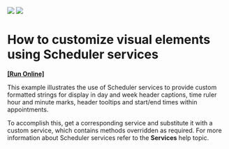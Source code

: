 <!-- default badges list -->
[![](https://img.shields.io/badge/Open_in_DevExpress_Support_Center-FF7200?style=flat-square&logo=DevExpress&logoColor=white)](https://supportcenter.devexpress.com/ticket/details/E1006)
[![](https://img.shields.io/badge/📖_How_to_use_DevExpress_Examples-e9f6fc?style=flat-square)](https://docs.devexpress.com/GeneralInformation/403183)
<!-- default badges end -->
# How to customize visual elements using Scheduler services
<!-- run online -->
**[[Run Online]](https://codecentral.devexpress.com/e1006)**
<!-- run online end -->


<p>This example illustrates the use of Scheduler services to provide custom formatted strings for display in day and week header captions, time ruler hour and minute marks, header tooltips and start/end times within appointments.</p><p>To accomplish this, get a corresponding service and substitute it with a custom service, which contains methods overridden as required. For more information about  Scheduler services refer to the <strong>Services</strong> help topic.</p>

<br/>


